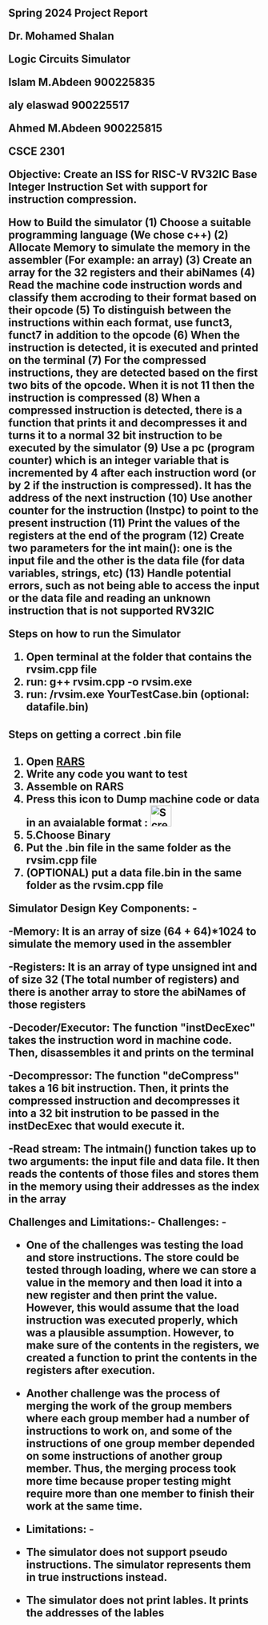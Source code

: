 
<h2>Spring 2024 Project Report<h/>

Dr. Mohamed Shalan

Logic Circuits Simulator
  
Islam M.Abdeen 900225835

aly elaswad 900225517

Ahmed M.Abdeen 900225815 

CSCE 2301





Objective: Create an ISS for RISC-V RV32IC Base Integer Instruction Set with support for instruction compression.



How to Build the simulator
(1) Choose a suitable programming language (We chose c++)
(2) Allocate Memory to simulate the memory in the assembler (For example: an array)
(3) Create an array for the 32 registers and their abiNames 
(4) Read the machine code instruction words and classify them accroding to their format based on their opcode
(5) To distinguish between the instructions within each format, use funct3, funct7 in addition to the opcode
(6) When the instruction is detected, it is executed and printed on the terminal 
(7) For the compressed instructions, they are detected based on the first two bits of the opcode. When it is not 11 then the instruction is compressed
(8) When a compressed instruction is detected, there is a function that prints it and decompresses it and turns it to a normal 32 bit instruction to be executed by the simulator
(9) Use a pc (program counter) which is an integer variable that is incremented by 4 after each instruction word (or by 2 if the instruction is compressed). It has the address of the next instruction
(10) Use another counter for the instruction (Instpc) to point to the present instruction
(11) Print the values of the registers at the end of the program 
(12) Create two parameters for the int main(): one is the input file and the other is the data file (for data variables, strings, etc)
(13) Handle potential errors, such as not being able to access the input or the data file and reading an unknown instruction that is not supported RV32IC
  







<h>Steps on how to run the Simulator<h/>

1. Open terminal at the folder that contains the rvsim.cpp file
2. run: g++ rvsim.cpp -o rvsim.exe
3. run: /rvsim.exe YourTestCase.bin (optional: datafile.bin)
<h4>Steps on getting a correct .bin file<h4/>

1. Open [RARS]([url](https://github.com/TheThirdOne/rars))
2. Write any code you want to test
3. Assemble on RARS
4. Press this icon to Dump machine code or data in an avaialable format : <img width="42" alt="Screenshot 2024-06-29 at 1 15 15 AM" src="https://github.com/alyelaswad/Project1DigitalDesign/assets/124714695/a46ffc95-fa11-492c-b0a7-52da394af334"><br/>
5. 5.Choose Binary
6. Put the .bin file in the same folder as the rvsim.cpp file
7. (OPTIONAL) put a data file.bin in the same folder as the rvsim.cpp file

Simulator Design
Key Components: -

-Memory: It is an array of size (64 + 64)*1024 to simulate the memory used in the assembler

-Registers: It is an array of type unsigned int and of size 32 (The total number of registers) and there is another array to store the abiNames of those registers

-Decoder/Executor: The function "instDecExec" takes the instruction word in machine code. Then, disassembles it and prints on the terminal

-Decompressor: The function "deCompress" takes a 16 bit instruction. Then, it prints the compressed instruction and decompresses it into a 32 bit instrution to be passed in the instDecExec that would execute it.

-Read stream: The intmain() function takes up to two arguments: the input file and data file. It then reads the contents of those files and stores them in the memory using their addresses as the index in the array

Challenges and Limitations:-
Challenges: -
- One of the challenges was testing the load and store instructions. The store could be tested through loading, where we can store a value in the memory and then load it into a new register and then print the value. However, this would assume that the load instruction was executed properly, which was a plausible assumption. However, to make sure of the contents in the registers, we created a function to print the contents in the registers after execution.

- Another challenge was the process of merging the work of the group members where each group member had a number of instructions to work on, and some of the instructions of one group member depended on some instructions of another group member. Thus, the merging process took more time because proper testing might require more than one member to finish their work at the same time.

- Limitations: -
- The simulator does not support pseudo instructions. The simulator represents them in true instructions instead.
- The simulator does not print lables. It prints the addresses of the lables
  

